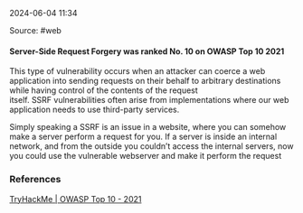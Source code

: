 
2024-06-04 11:34

Source: #web
#### Server-Side Request Forgery was ranked No. 10 on OWASP Top 10 2021

This type of vulnerability occurs when an attacker can coerce a web application into sending requests on their behalf to arbitrary destinations while having control of the contents of the request itself. SSRF vulnerabilities often arise from implementations where our web application needs to use third-party services.

Simply speaking a SSRF is an issue in a website, where you can somehow make a server perform a request for you. If a server is inside an internal network, and from the outside you couldn’t access the internal servers, now you could use the vulnerable webserver and make it perform the request

### References
[TryHackMe | OWASP Top 10 - 2021](https://tryhackme.com/r/room/owasptop102021)
